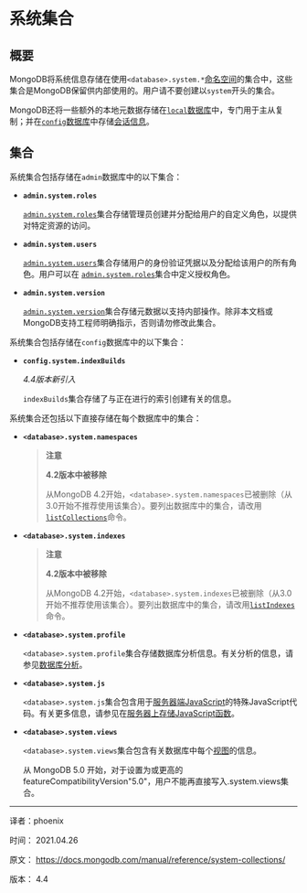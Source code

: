 # 系统集合

## 概要

MongoDB将系统信息存储在使用`<database>.system.*`[命名空间](https://docs.mongodb.com/manual/reference/glossary/#std-term-namespace)的集合中，这些集合是MongoDB保留供内部使用的。用户请不要创建以`system`开头的集合。 

MongoDB还将一些额外的本地元数据存储在[`local`数据库](https://docs.mongodb.com/manual/reference/local-database/)中，专门用于主从复制；并在[`config`数据库](https://docs.mongodb.com/manual/reference/config-database/)中存储[会话信息](https://docs.mongodb.com/manual/core/read-isolation-consistency-recency/#std-label-sessions)。

## 集合

系统集合包括存储在`admin`数据库中的以下集合：

- **`admin.system.roles`**

  [`admin.system.roles`](https://docs.mongodb.com/manual/reference/system-collections/#mongodb-data-admin.system.roles)集合存储管理员创建并分配给用户的自定义角色，以提供对特定资源的访问。

- **`admin.system.users`**

  [`admin.system.users`](https://docs.mongodb.com/manual/reference/system-collections/#mongodb-data-admin.system.users)集合存储用户的身份验证凭据以及分配给该用户的所有角色。用户可以在 [`admin.system.roles`](https://docs.mongodb.com/manual/reference/system-collections/#mongodb-data-admin.system.roles)集合中定义授权角色。

- **`admin.system.version`**

  [`admin.system.version`](https://docs.mongodb.com/manual/reference/system-collections/#mongodb-data-admin.system.version)集合存储元数据以支持内部操作。除非本文档或MongoDB支持工程师明确指示，否则请勿修改此集合。 

系统集合包括存储在`config`数据库中的以下集合：

- **`config.system.indexBuilds`**

  *4.4版本新引入*

  `indexBuilds`集合存储了与正在进行的索引创建有关的信息。


系统集合还包括以下直接存储在每个数据库中的集合： 

- **`<database>.system.namespaces`**

  > **注意**
  >
  > **4.2版本中被移除**
  >
  > 从MongoDB 4.2开始，`<database>.system.namespaces`已被删除（从3.0开始不推荐使用该集合）。要列出数据库中的集合，请改用[`listCollections`](https://docs.mongodb.com/manual/reference/command/listCollections/#mongodb-dbcommand-dbcmd.listCollections)命令。 

- **`<database>.system.indexes`**

  > **注意**
  >
  > **4.2版本中被移除**
  >
  > 从MongoDB 4.2开始，`<database>.system.indexes`已被删除（从3.0开始不推荐使用该集合）。要列出数据库中的集合，请改用[`listIndexes`](https://docs.mongodb.com/manual/reference/command/listIndexes/#mongodb-dbcommand-dbcmd.listIndexes)命令。 

- **`<database>.system.profile`**

  `<database>.system.profile`集合存储数据库分析信息。有关分析的信息，请参见[数据库分析](https://docs.mongodb.com/manual/administration/analyzing-mongodb-performance/#std-label-database-profiling)。

- **`<database>.system.js`**

  `<database>.system.js`集合包含用于[服务器端JavaScript](https://docs.mongodb.com/manual/core/server-side-javascript/)的特殊JavaScript代码。有关更多信息，请参见在[服务器上存储JavaScript函数](https://docs.mongodb.com/manual/tutorial/store-javascript-function-on-server/)。

- **`<database>.system.views`**

  `<database>.system.views`集合包含有关数据库中每个[视图](https://docs.mongodb.com/manual/core/views/)的信息。
  
  从 MongoDB 5.0 开始，对于设置为或更高的featureCompatibilityVersion"5.0"，用户不能再直接写入<database>.system.views集合。
  

--------

译者：phoenix

时间： 2021.04.26

原文： https://docs.mongodb.com/manual/reference/system-collections/

版本： 4.4
